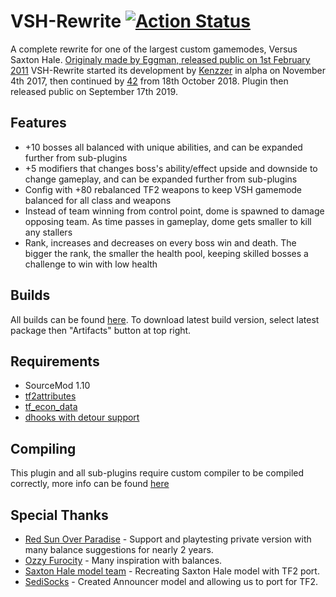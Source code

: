 # VSH-Rewrite [![Action Status](https://github.com/redsunservers/VSH-Rewrite/workflows/Package/badge.svg)](https://github.com/redsunservers/VSH-Rewrite/actions?query=workflow%3APackage+branch%3Amaster)

A complete rewrite for one of the largest custom gamemodes, Versus Saxton Hale. [Originaly made by Eggman, released public on 1st February 2011](https://forums.alliedmods.net/showthread.php?t=146884?t=146884)
VSH-Rewrite started its development by [Kenzzer](https://github.com/Kenzzer) in alpha on November 4th 2017, then continued by [42](https://github.com/FortyTwoFortyTwo) from 18th October 2018. Plugin then released public on September 17th 2019.

## Features
- +10 bosses all balanced with unique abilities, and can be expanded further from sub-plugins
- +5 modifiers that changes boss's ability/effect upside and downside to change gameplay, and can be expanded further from sub-plugins
- Config with +80 rebalanced TF2 weapons to keep VSH gamemode balanced for all class and weapons
- Instead of team winning from control point, dome is spawned to damage opposing team. As time passes in gameplay, dome gets smaller to kill any stallers
- Rank, increases and decreases on every boss win and death. The bigger the rank, the smaller the health pool, keeping skilled bosses a challenge to win with low health

## Builds
All builds can be found [here](https://github.com/redsunservers/VSH-Rewrite/actions?query=workflow%3APackage+branch%3Amaster).
To download latest build version, select latest package then "Artifacts" button at top right.

## Requirements
- SourceMod 1.10
- [tf2attributes](https://forums.alliedmods.net/showthread.php?t=210221)
- [tf_econ_data](https://forums.alliedmods.net/showthread.php?t=315011)
- [dhooks with detour support](https://forums.alliedmods.net/showpost.php?p=2588686&postcount=589)

## Compiling
This plugin and all sub-plugins require custom compiler to be compiled correctly, more info can be found [here](https://github.com/redsunservers/VSH-Rewrite/blob/master/compiler/README.md)

## Special Thanks
- [Red Sun Over Paradise](https://redsun.tf/) - Support and playtesting private version with many balance suggestions for nearly 2 years.
- [Ozzy Furocity](https://steamcommunity.com/groups/OzFur) - Many inspiration with balances.
- [Saxton Hale model team](https://steamcommunity.com/sharedfiles/filedetails/?id=1236765708) - Recreating Saxton Hale model with TF2 port.
- [SediSocks](https://steamcommunity.com/sharedfiles/filedetails/?id=863061290) - Created Announcer model and allowing us to port for TF2.
